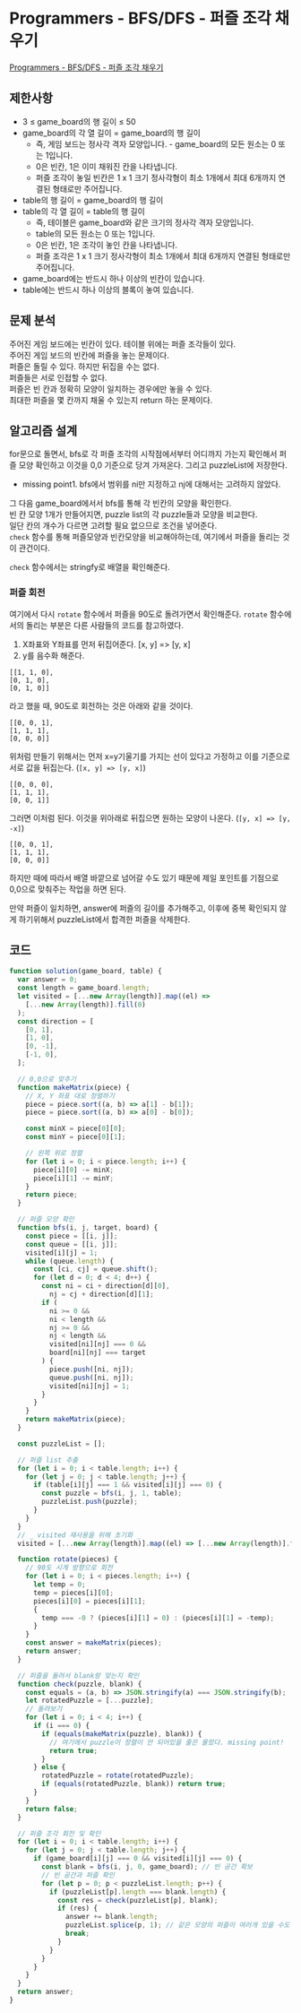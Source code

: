 # Programmers - BFS/DFS - 퍼즐 조각 채우기

[Programmers - BFS/DFS - 퍼즐 조각 채우기](https://school.programmers.co.kr/learn/courses/30/lessons/84021)

## 제한사항

- 3 ≤ game_board의 행 길이 ≤ 50
- game_board의 각 열 길이 = game_board의 행 길이
  - 즉, 게임 보드는 정사각 격자 모양입니다. - game_board의 모든 원소는 0 또는 1입니다.
  - 0은 빈칸, 1은 이미 채워진 칸을 나타냅니다.
  - 퍼즐 조각이 놓일 빈칸은 1 x 1 크기 정사각형이 최소 1개에서 최대 6개까지 연결된 형태로만 주어집니다.
- table의 행 길이 = game_board의 행 길이
- table의 각 열 길이 = table의 행 길이
  - 즉, 테이블은 game_board와 같은 크기의 정사각 격자 모양입니다.
  - table의 모든 원소는 0 또는 1입니다.
  - 0은 빈칸, 1은 조각이 놓인 칸을 나타냅니다.
  - 퍼즐 조각은 1 x 1 크기 정사각형이 최소 1개에서 최대 6개까지 연결된 형태로만 주어집니다.
- game_board에는 반드시 하나 이상의 빈칸이 있습니다.
- table에는 반드시 하나 이상의 블록이 놓여 있습니다.

## 문제 분석

주어진 게임 보드에는 빈칸이 있다. 테이블 위에는 퍼즐 조각들이 있다.  
주어진 게임 보드의 빈칸에 퍼즐을 놓는 문제이다.  
퍼즐은 돌릴 수 있다. 하지만 뒤집을 수는 없다.  
퍼즐들은 서로 인접할 수 없다.  
퍼즐은 빈 칸과 정확히 모양이 일치하는 경우에만 놓을 수 있다.  
최대한 퍼즐을 몇 칸까지 채울 수 있는지 return 하는 문제이다.

## 알고리즘 설계

for문으로 돌면서, bfs로 각 퍼즐 조각의 시작점에서부터 어디까지 가는지 확인해서 퍼즐 모양 확인하고 이것을 0,0 기준으로 당겨 가져온다. 그리고 puzzleList에 저장한다.

- missing point1. bfs에서 범위를 ni만 지정하고 nj에 대해서는 고려하지 않았다.

그 다음 game_board에서서 bfs를 통해 각 빈칸의 모양을 확인한다.  
빈 칸 모양 1개가 만들어지면, puzzle list의 각 puzzle들과 모양을 비교한다.  
일단 칸의 개수가 다르면 고려할 필요 없으므로 조건을 넣어준다.  
`check` 함수를 통해 퍼즐모양과 빈칸모양을 비교해야하는데, 여기에서 퍼즐을 돌리는 것이 관건이다.

`check` 함수에서는 stringfy로 배열을 확인해준다.

### 퍼즐 회전

여기에서 다시 `rotate` 함수에서 퍼즐을 90도로 돌려가면서 확인해준다. `rotate` 함수에서의 돌리는 부분은 다른 사람들의 코드를 참고하였다.

1. X좌표와 Y좌표를 먼저 뒤집어준다. [x, y] => [y, x]
2. y를 음수화 해준다.

```
[[1, 1, 0],
[0, 1, 0],
[0, 1, 0]]
```

라고 했을 때, 90도로 회전하는 것은 아래와 같을 것이다.

```
[[0, 0, 1],
[1, 1, 1],
[0, 0, 0]]
```

위처럼 만들기 위해서는 먼저 x=y기울기를 가지는 선이 있다고 가정하고 이를 기준으로 서로 값을 뒤집는다. (`[x, y] => [y, x]`)

```
[[0, 0, 0],
[1, 1, 1],
[0, 0, 1]]
```

그러면 이처럼 된다. 이것을 위아래로 뒤집으면 원하는 모양이 나온다. (`[y, x] => [y, -x]`)

```
[[0, 0, 1],
[1, 1, 1],
[0, 0, 0]]
```

하지만 때에 따라서 배열 바깥으로 넘어갈 수도 있기 때문에 제일 포인트를 기점으로 0,0으로 맞춰주는 작업을 하면 된다.

만약 퍼즐이 일치하면, answer에 퍼즐의 길이를 추가해주고, 이후에 중복 확인되지 않게 하기위해서 puzzleList에서 합격한 퍼즐을 삭제한다.

## 코드

```js
function solution(game_board, table) {
  var answer = 0;
  const length = game_board.length;
  let visited = [...new Array(length)].map((el) =>
    [...new Array(length)].fill(0)
  );
  const direction = [
    [0, 1],
    [1, 0],
    [0, -1],
    [-1, 0],
  ];

  // 0,0으로 맞추기
  function makeMatrix(piece) {
    // X, Y 좌표 대로 정렬하기
    piece = piece.sort((a, b) => a[1] - b[1]);
    piece = piece.sort((a, b) => a[0] - b[0]);

    const minX = piece[0][0];
    const minY = piece[0][1];

    // 왼쪽 위로 정렬
    for (let i = 0; i < piece.length; i++) {
      piece[i][0] -= minX;
      piece[i][1] -= minY;
    }
    return piece;
  }

  // 퍼즐 모양 확인
  function bfs(i, j, target, board) {
    const piece = [[i, j]];
    const queue = [[i, j]];
    visited[i][j] = 1;
    while (queue.length) {
      const [ci, cj] = queue.shift();
      for (let d = 0; d < 4; d++) {
        const ni = ci + direction[d][0],
          nj = cj + direction[d][1];
        if (
          ni >= 0 &&
          ni < length &&
          nj >= 0 &&
          nj < length &&
          visited[ni][nj] === 0 &&
          board[ni][nj] === target
        ) {
          piece.push([ni, nj]);
          queue.push([ni, nj]);
          visited[ni][nj] = 1;
        }
      }
    }
    return makeMatrix(piece);
  }

  const puzzleList = [];

  // 퍼즐 list 추출
  for (let i = 0; i < table.length; i++) {
    for (let j = 0; j < table.length; j++) {
      if (table[i][j] === 1 && visited[i][j] === 0) {
        const puzzle = bfs(i, j, 1, table);
        puzzleList.push(puzzle);
      }
    }
  }
  // _ visited 재사용을 위해 초기화 _
  visited = [...new Array(length)].map((el) => [...new Array(length)].fill(0));

  function rotate(pieces) {
    // 90도 시계 방향으로 회전
    for (let i = 0; i < pieces.length; i++) {
      let temp = 0;
      temp = pieces[i][0];
      pieces[i][0] = pieces[i][1];
      {
        temp === -0 ? (pieces[i][1] = 0) : (pieces[i][1] = -temp);
      }
    }
    const answer = makeMatrix(pieces);
    return answer;
  }

  // 퍼즐을 돌려서 blank랑 맞는지 확인
  function check(puzzle, blank) {
    const equals = (a, b) => JSON.stringify(a) === JSON.stringify(b);
    let rotatedPuzzle = [...puzzle];
    // 돌려보기
    for (let i = 0; i < 4; i++) {
      if (i === 0) {
        if (equals(makeMatrix(puzzle), blank)) {
          // 여기에서 puzzle이 정렬이 안 되어있을 줄은 몰랐다. missing point!
          return true;
        }
      } else {
        rotatedPuzzle = rotate(rotatedPuzzle);
        if (equals(rotatedPuzzle, blank)) return true;
      }
    }
    return false;
  }

  // 퍼즐 조각 회전 및 확인
  for (let i = 0; i < table.length; i++) {
    for (let j = 0; j < table.length; j++) {
      if (game_board[i][j] === 0 && visited[i][j] === 0) {
        const blank = bfs(i, j, 0, game_board); // 빈 공간 확보
        // 빈 공간과 퍼즐 확인
        for (let p = 0; p < puzzleList.length; p++) {
          if (puzzleList[p].length === blank.length) {
            const res = check(puzzleList[p], blank);
            if (res) {
              answer += blank.length;
              puzzleList.splice(p, 1); // 같은 모양의 퍼즐이 여러개 있을 수도 있다는 것을 놓쳤다. missing point!
              break;
            }
          }
        }
      }
    }
  }
  return answer;
}
```
